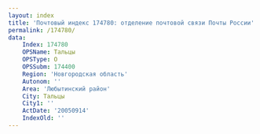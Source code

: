```yaml
---
layout: index
title: 'Почтовый индекс 174780: отделение почтовой связи Почты России'
permalink: /174780/
data:
    Index: 174780
    OPSName: Тальцы
    OPSType: О
    OPSSubm: 174400
    Region: 'Новгородская область'
    Autonom: ''
    Area: 'Любытинский район'
    City: Тальцы
    City1: ''
    ActDate: '20050914'
    IndexOld: ''
---
```

